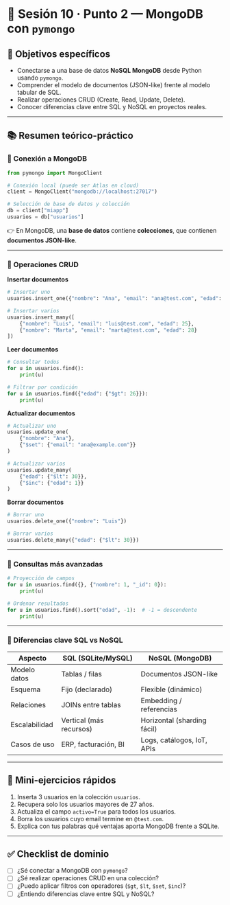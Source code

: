 # 🧭 Sesión 10 · Punto 2 — MongoDB con `pymongo`

## 🎯 Objetivos específicos

* Conectarse a una base de datos **NoSQL MongoDB** desde Python usando `pymongo`.
* Comprender el modelo de documentos (JSON-like) frente al modelo tabular de SQL.
* Realizar operaciones CRUD (Create, Read, Update, Delete).
* Conocer diferencias clave entre SQL y NoSQL en proyectos reales.

---

## 📚 Resumen teórico-práctico

### 🔹 Conexión a MongoDB

```python
from pymongo import MongoClient

# Conexión local (puede ser Atlas en cloud)
client = MongoClient("mongodb://localhost:27017")

# Selección de base de datos y colección
db = client["miapp"]
usuarios = db["usuarios"]
```

👉 En MongoDB, una **base de datos** contiene **colecciones**, que contienen **documentos JSON-like**.

---

### 🔹 Operaciones CRUD

**Insertar documentos**

```python
# Insertar uno
usuarios.insert_one({"nombre": "Ana", "email": "ana@test.com", "edad": 30})

# Insertar varios
usuarios.insert_many([
    {"nombre": "Luis", "email": "luis@test.com", "edad": 25},
    {"nombre": "Marta", "email": "marta@test.com", "edad": 28}
])
```

**Leer documentos**

```python
# Consultar todos
for u in usuarios.find():
    print(u)

# Filtrar por condición
for u in usuarios.find({"edad": {"$gt": 26}}):
    print(u)
```

**Actualizar documentos**

```python
# Actualizar uno
usuarios.update_one(
    {"nombre": "Ana"},
    {"$set": {"email": "ana@example.com"}}
)

# Actualizar varios
usuarios.update_many(
    {"edad": {"$lt": 30}},
    {"$inc": {"edad": 1}}
)
```

**Borrar documentos**

```python
# Borrar uno
usuarios.delete_one({"nombre": "Luis"})

# Borrar varios
usuarios.delete_many({"edad": {"$lt": 30}})
```

---

### 🔹 Consultas más avanzadas

```python
# Proyección de campos
for u in usuarios.find({}, {"nombre": 1, "_id": 0}):
    print(u)

# Ordenar resultados
for u in usuarios.find().sort("edad", -1):  # -1 = descendente
    print(u)
```

---

### 🔹 Diferencias clave SQL vs NoSQL

| Aspecto       | SQL (SQLite/MySQL)      | NoSQL (MongoDB)             |
| ------------- | ----------------------- | --------------------------- |
| Modelo datos  | Tablas / filas          | Documentos JSON-like        |
| Esquema       | Fijo (declarado)        | Flexible (dinámico)         |
| Relaciones    | JOINs entre tablas      | Embedding / referencias     |
| Escalabilidad | Vertical (más recursos) | Horizontal (sharding fácil) |
| Casos de uso  | ERP, facturación, BI    | Logs, catálogos, IoT, APIs  |

---

## 🧩 Mini-ejercicios rápidos

1. Inserta 3 usuarios en la colección `usuarios`.
2. Recupera solo los usuarios mayores de 27 años.
3. Actualiza el campo `activo=True` para todos los usuarios.
4. Borra los usuarios cuyo email termine en `@test.com`.
5. Explica con tus palabras qué ventajas aporta MongoDB frente a SQLite.

---

## ✅ Checklist de dominio

* [ ] ¿Sé conectar a MongoDB con `pymongo`?
* [ ] ¿Sé realizar operaciones CRUD en una colección?
* [ ] ¿Puedo aplicar filtros con operadores (`$gt`, `$lt`, `$set`, `$inc`)?
* [ ] ¿Entiendo diferencias clave entre SQL y NoSQL?